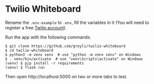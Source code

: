 # Twilio Whiteboard

Rename the `.env.example` to `.env`, fill the variables in it (You will need to register a free [Twilio account](http://www.twilio.com/referral/w6qBg0)).

Run the app with the following commands:
```
$ git clone https://github.com/greyli/twilio-whiteboard
$ cd twilio-whiteboard
$ python3 -m venv venv  # use "python -m venv venv" on Windows
$ . venv/bin/activate  # use "venv\Scripts\activate" on Windows
(venv) $ pip install -r requirements
(venv) $ flask run
```

Then open http://localhost:5000 on two or more tabs to test.
